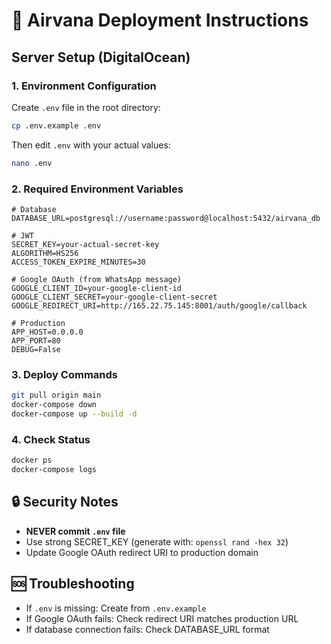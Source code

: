 # 🚀 Airvana Deployment Instructions

## Server Setup (DigitalOcean)

### 1. Environment Configuration
Create `.env` file in the root directory:

```bash
cp .env.example .env
```

Then edit `.env` with your actual values:

```bash
nano .env
```

### 2. Required Environment Variables

```env
# Database
DATABASE_URL=postgresql://username:password@localhost:5432/airvana_db

# JWT
SECRET_KEY=your-actual-secret-key
ALGORITHM=HS256
ACCESS_TOKEN_EXPIRE_MINUTES=30

# Google OAuth (from WhatsApp message)
GOOGLE_CLIENT_ID=your-google-client-id
GOOGLE_CLIENT_SECRET=your-google-client-secret
GOOGLE_REDIRECT_URI=http://165.22.75.145:8001/auth/google/callback

# Production
APP_HOST=0.0.0.0
APP_PORT=80
DEBUG=False
```

### 3. Deploy Commands

```bash
git pull origin main
docker-compose down
docker-compose up --build -d
```

### 4. Check Status

```bash
docker ps
docker-compose logs
```

## 🔒 Security Notes

- **NEVER commit `.env` file**
- Use strong SECRET_KEY (generate with: `openssl rand -hex 32`)
- Update Google OAuth redirect URI to production domain

## 🆘 Troubleshooting

- If `.env` is missing: Create from `.env.example`
- If Google OAuth fails: Check redirect URI matches production URL
- If database connection fails: Check DATABASE_URL format